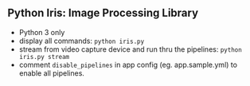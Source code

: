 ## Python Iris: Image Processing Library

- Python 3 only
- display all commands: `python iris.py`
- stream from video capture device and run thru the pipelines: `python iris.py stream`
- comment `disable_pipelines` in app config (eg. app.sample.yml) to enable all pipelines.
